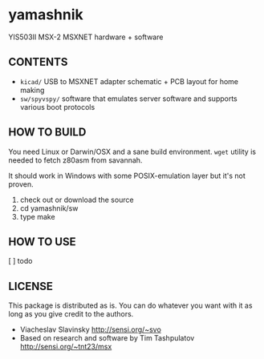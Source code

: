 yamashnik
=========
YIS503II MSX-2 MSXNET hardware + software

CONTENTS
--------
- `kicad/` USB to MSXNET adapter schematic + PCB layout for home making
- `sw/spyvspy/` software that emulates server software and supports various boot protocols

HOW TO BUILD
------------
You need Linux or Darwin/OSX and a sane build environment. `wget` utility is needed to fetch z80asm from savannah. 

It should work in Windows with some POSIX-emulation layer but it's not proven. 

  1. check out or download the source
  2. cd yamashnik/sw
  3. type make

HOW TO USE
----------
[ ] todo

LICENSE
-------
This package is distributed as is. You can do whatever you want with it as long as you give credit to the authors.

- Viacheslav Slavinsky http://sensi.org/~svo
- Based on research and software by Tim Tashpulatov http://sensi.org/~tnt23/msx
